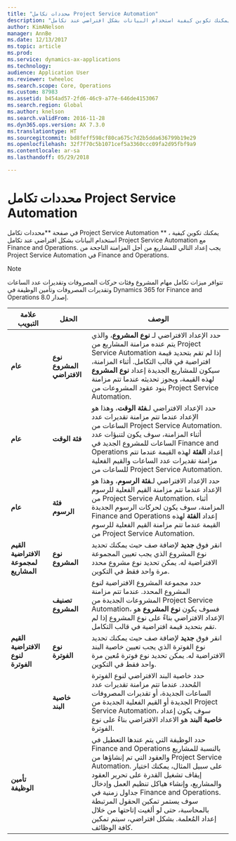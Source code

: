 ```yaml
---
title: "محددات تكامل Project Service Automation"
description: "يمكنك تكوين كيفية استخدام البيانات بشكل افتراضي عند تكامل Project Service Automation مع Dynamics 365 for Finance and Operations."
author: KimANelson
manager: AnnBe
ms.date: 12/13/2017
ms.topic: article
ms.prod: 
ms.service: dynamics-ax-applications
ms.technology: 
audience: Application User
ms.reviewer: twheeloc
ms.search.scope: Core, Operations
ms.custom: 87983
ms.assetid: b454ad57-2fd6-46c9-a77e-646de4153067
ms.search.region: Global
ms.author: knelson
ms.search.validFrom: 2016-11-28
ms.dyn365.ops.version: AX 7.3.0
ms.translationtype: HT
ms.sourcegitcommit: bd8feff598cf80ca675c7d2b5dda636799b19e29
ms.openlocfilehash: 32f7f70c5b1071cef5a3360ccc09fa2d95fbf9a9
ms.contentlocale: ar-sa
ms.lasthandoff: 05/29/2018

---
```


# <a name="project-service-automation-integration-parameters"></a>محددات تكامل Project Service Automation

في صفحة **محددات تكامل Project Service Automation ** ، يمكنك تكوين كيفية استخدام البيانات بشكل افتراضي عند تكامل Project Service Automation مع Finance and Operations. يجب إعداد التالي للمشاريع من أجل المزامنة الناجحة من Project Service Automation في Finance and Operations.

> [!NOTE]
> تتوافر ميزات تكامل مهام المشروع وفئات حركات المصروفات وتقديرات عدد الساعات وتقديرات المصروفات وتأمين الوظيفة في Dynamics 365 for Finance and Operations إصدار 8.0.




| **علامة التبويب**                      | **الحقل**                          | **الوصف**                    |
|------------------------------|------------------------------------|--------------------------------|
| **عام**                  | **نوع المشروع الافتراضي**               | حدد الإعداد الافتراضي لـ **نوع المشروع**، والذي يتم عنده مزامنة المشاريع من Project Service Automation إذا لم تقم بتحديد قيمة افتراضية في قالب التكامل. أثناء المزامنة، سيكون للمشاريع الجديدة إعداد **نوع المشروع** لهذه القيمة، ويجوز تحديثه عندما تتم مزامنة بنود عقود المشروعات من Project Service Automation.               |
| **عام**                  | **فئة الوقت**                      | حدد الإعداد الافتراضي لـ**فئة الوقت**، وهذا هو الإعداد عندما تتم مزامنة تقديرات عدد الساعات من Project Service Automation. أثناء المزامنة، سوف يكون لتنبؤات عدد الساعات للمشروع الجديد في Finance and Operations إعداد **الفئة** لهذه القيمة عندما تتم مزامنة تقديرات عدد الساعات والقيم الفعلية للساعات من Project Service Automation.   |
| **عام**                  | **فئة الرسوم**                       | حدد الإعداد الافتراضي لـ**فئة الرسوم**، وهذا هو الإعداد عندما تتم مزامنة القيم الفعلية للرسوم من Project Service Automation. أثناء المزامنة، سوف يكون لحركات الرسوم الجديدة Finance and Operations إعداد **الفئة** لهذه القيمة عندما تتم مزامنة القيم الفعلية للرسوم من Project Service Automation.          |
| **القيم الافتراضية لمجموعة المشاريع**   | **نوع المشروع** | انقر فوق **جديد** لإضافة صف حيث يمكنك تحديد نوع المشروع الذي يجب تعيين المجموعة الافتراضية له. يمكن تحديد نوع مشروع محدد مرة واحد فقط في التكوين.              
|                              | **تصنيف المشروع**          | حدد مجموعة المشروع الافتراضية لنوع المشروع المحدد. عندما تتم مزامنة المشروعات الجديدة من Project Service Automation، فسوف يكون **نوع المشروع** هو الإعداد الافتراضي بناءً على نوع المشروع إذا لم تقم بتحديد قيمة افتراضية في قالب التكامل.  |
| **القيم الافتراضية لنوع الفوترة**    | **نوع الفوترة** | انقر فوق **جديد** لإضافة صف حيث يمكنك تحديد نوع الفوترة الذي يجب تعيين خاصية البند الافتراضية له. يمكن تحديد نوع فوترة مُعين مرة واحد فقط في التكوين.          |
|                              | **خاصية البند**| حدد خاصية البند الافتراضي لنوع الفوترة المُحدد. عندما تتم مزامنة تقديرات عدد الساعات الجديدة، أو تقديرات المصروفات الجديدة أو القيم الفعلية الجديدة من Project Service Automation، سوف يكون إعداد **خاصية البند** هو الاعداد الافتراضي بناءً على نوع الفوترة.          |
| **تأمين الوظيفة**    |                   | حدد الوظيفة التي يتم عندها التعطيل في Finance and Operations بالنسبة للمشاريع والعقود التي تم إنشاؤها من Project Service Automation. على سبيل المثال، يمكنك اختيار إيقاف تشغيل القدرة على تحرير العقود والمشاريع، وإنشاء هياكل تنظيم العمل وإدخال جداول زمنية في Finance and Operations. سوف يستمر تمكين الحقول المرتبطة بالمحاسبة، حتى لو ألغيت إتاحتها من خلال إعداد المُعلمة. بشكل افتراضي، سيتم تمكين كافة الوظائف.           |

